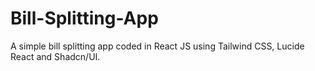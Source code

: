 # Bill-Splitting-App
A simple bill splitting app coded in React JS using Tailwind CSS, Lucide React and Shadcn/UI.

